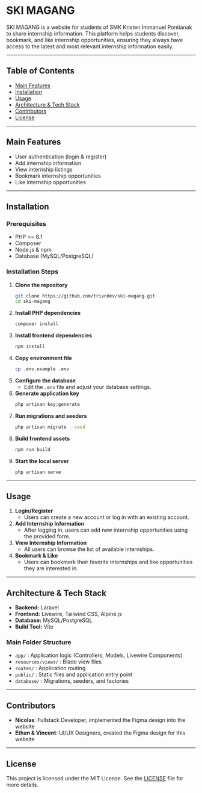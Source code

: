 # SKI MAGANG

SKI MAGANG is a website for students of SMK Kristen Immanuel Pontianak to share internship information. This platform helps students discover, bookmark, and like internship opportunities, ensuring they always have access to the latest and most relevant internship information easily.

---

## Table of Contents
- [Main Features](#main-features)
- [Installation](#installation)
- [Usage](#usage)
- [Architecture & Tech Stack](#architecture--tech-stack)
- [Contributors](#contributors)
- [License](#license)

---

## Main Features
- User authentication (login & register)
- Add internship information
- View internship listings
- Bookmark internship opportunities
- Like internship opportunities

---

## Installation

### Prerequisites
- PHP >= 8.1
- Composer
- Node.js & npm
- Database (MySQL/PostgreSQL)

### Installation Steps
1. **Clone the repository**
   ```bash
   git clone https://github.com/trivndev/ski-magang.git
   cd ski-magang
   ```
2. **Install PHP dependencies**
   ```bash
   composer install
   ```
3. **Install frontend dependencies**
   ```bash
   npm install
   ```
4. **Copy environment file**
   ```bash
   cp .env.example .env
   ```
5. **Configure the database**
    - Edit the `.env` file and adjust your database settings.
6. **Generate application key**
   ```bash
   php artisan key:generate
   ```
7. **Run migrations and seeders**
   ```bash
   php artisan migrate --seed
   ```
8. **Build frontend assets**
   ```bash
   npm run build
   ```
9. **Start the local server**
   ```bash
   php artisan serve
   ```

---

## Usage
1. **Login/Register**
    - Users can create a new account or log in with an existing account.
2. **Add Internship Information**
    - After logging in, users can add new internship opportunities using the provided form.
3. **View Internship Information**
    - All users can browse the list of available internships.
4. **Bookmark & Like**
    - Users can bookmark their favorite internships and like opportunities they are interested in.

---

## Architecture & Tech Stack
- **Backend:** Laravel
- **Frontend:** Livewire, Tailwind CSS, Alpine.js
- **Database:** MySQL/PostgreSQL
- **Build Tool:** Vite

### Main Folder Structure
- `app/` : Application logic (Controllers, Models, Livewire Components)
- `resources/views/` : Blade view files
- `routes/` : Application routing
- `public/` : Static files and application entry point
- `database/` : Migrations, seeders, and factories

---

## Contributors
- **Nicolas**: Fullstack Developer, implemented the Figma design into the website
- **Ethan & Vincent**: UI/UX Designers, created the Figma design for this website

---

## License

This project is licensed under the MIT License. See the [LICENSE](LICENSE) file for more details.

